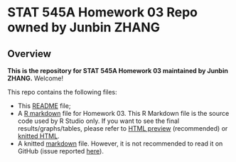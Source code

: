 # STAT 545A Homework 03 Repo owned by Junbin ZHANG

## Overview

**This is the repository for STAT 545A Homework 03 maintained by Junbin ZHANG.** Welcome!

This repo contains the following files:
- This [README](README.md) file; 
- A [R markdown](hw03_gapminder.rmd) file for Homework 03. This R Markdown file is the source code used by R Studio only. If you want to see the final results/graphs/tables, please refer to [HTML preview](https://cdn.rawgit.com/STAT545-UBC-students/hw03-zjbthomas/3b960480/hw03_gapminder.html) (recommended) or [knitted HTML](hw03_gapminder.html).
- A knitted [markdown](hw03_gapminder.md) file. However, it is not recommended to read it on GitHub (issue reported [here](https://github.com/STAT545-UBC/Discussion-Internal/issues/30)).
